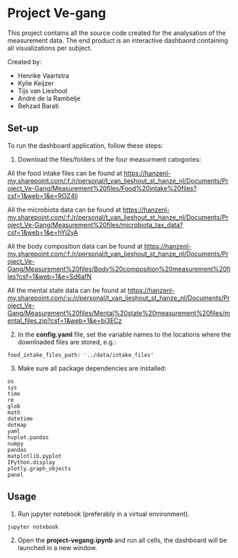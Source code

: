 # Project Ve-gang

This project contains all the source code created for the analysation of the measurement data. The end product is an interactive dashbaord containing all visualizations per subject.

Created by:
* Henrike Vaartstra
* Kylie Keijzer
* Tijs van Lieshout
* André de la Rambelje 
* Behzad Barati

## Set-up

To run the dashboard application, follow these steps:

1. Download the files/folders of the four measurment catogories:

All the food intake files can be found at https://hanzenl-my.sharepoint.com/:f:/r/personal/t_van_lieshout_st_hanze_nl/Documents/Project_Ve-Gang/Measurement%20files/Food%20intake%20files?csf=1&web=1&e=ROZ4Ii

All the microbiota data can be found at https://hanzenl-my.sharepoint.com/:f:/r/personal/t_van_lieshout_st_hanze_nl/Documents/Project_Ve-Gang/Measurement%20files/microbiota_tax_data?csf=1&web=1&e=hYj2yA

All the body composition data can be found at https://hanzenl-my.sharepoint.com/:f:/r/personal/t_van_lieshout_st_hanze_nl/Documents/Project_Ve-Gang/Measurement%20files/Body%20composition%20measurement%20files?csf=1&web=1&e=Sd6afN

All the mental state data can be found at https://hanzenl-my.sharepoint.com/:u:/r/personal/t_van_lieshout_st_hanze_nl/Documents/Project_Ve-Gang/Measurement%20files/Mental%20state%20measurement%20files/mental_files.zip?csf=1&web=1&e=bi3ECz

2. In the **config.yaml** file, set the variable names to the locations where the downloaded files are stored, e.g.:
```
food_intake_files_path: '../data/intake_files'
```

3. Make sure all package dependencies are installed:
```
os
sys
time
re
glob
math
datetime
dotmap
yaml
hvplot.pandas
numpy
pandas
matplotlib.pyplot
IPython.display
plotly.graph_objects
panel
```

## Usage

1. Run jupyter notebook (preferably in a virtual environment).
```
jupyter notebook
```

2. Open the **project-vegang.ipynb** and run all cells, the dashboard will be launched in a new window.
